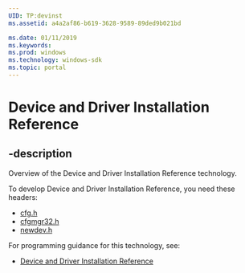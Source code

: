 ```yaml
---
UID: TP:devinst
ms.assetid: a4a2af86-b619-3628-9589-89ded9b021bd

ms.date: 01/11/2019
ms.keywords: 
ms.prod: windows
ms.technology: windows-sdk
ms.topic: portal
---
```


# Device and Driver Installation Reference

## -description

Overview of the Device and Driver Installation Reference technology.

To develop Device and Driver Installation Reference, you need these headers:

 * [cfg.h](../cfg/index.md)
 * [cfgmgr32.h](../cfgmgr32/index.md)
 * [newdev.h](../newdev/index.md)

For programming guidance for this technology, see:
* [Device and Driver Installation Reference](https://docs.microsoft.com/windows-hardware/drivers/install/)

